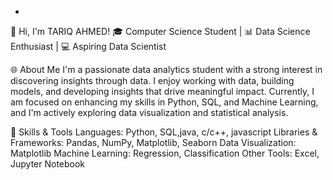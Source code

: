 -
👋 Hi, I'm TARIQ AHMED!
🎓 Computer Science Student | 📊 Data Science Enthusiast | 💻 Aspiring Data Scientist

🌐 About Me
I'm a passionate data analytics student
with a strong interest in discovering insights
through data. I enjoy working with data, 
building models, and developing insights 
that drive meaningful impact. Currently, 
I am focused on enhancing my skills in Python, SQL, and Machine Learning, 
and I'm actively exploring data visualization and statistical analysis.

🔧 Skills & Tools
Languages: Python, SQL,java, c/c++, javascript 
Libraries & Frameworks: Pandas, NumPy, Matplotlib, Seaborn
Data Visualization: Matplotlib
Machine Learning: Regression, Classification
Other Tools: Excel, Jupyter Notebook
